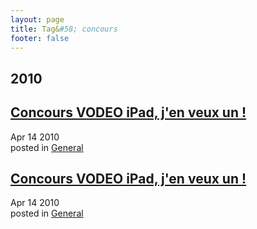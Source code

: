 ```yaml
---
layout: page
title: Tag&#58; concours
footer: false
---
```


<div id="blog-archives" class="category">
<h2>2010</h2>

<article>
<h1><a href="/2010/04/14/concours-vodeo-ipad-jen-veux-un/index.html">Concours VODEO iPad, j'en veux un !</a></h1>
<time datetime="2010-04-14T00:00:00-06:00" pubdate><span class='month'>Apr</span> <span class='day'>14</span> <span class='year'>2010</span></time>
<footer>
<span class="categories">posted in 
<a href='/categories/general/'>General</a></span>
</footer>
</article>

<article>
<h1><a href="/2010/04/14/concours-vodeo-ipad-jen-veux-un.markdown/index.html">Concours VODEO iPad, j'en veux un !</a></h1>
<time datetime="2010-04-14T00:00:00-06:00" pubdate><span class='month'>Apr</span> <span class='day'>14</span> <span class='year'>2010</span></time>
<footer>
<span class="categories">posted in 
<a href='/categories/general/'>General</a></span>
</footer>
</article>
</div>
